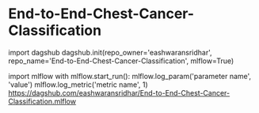 # End-to-End-Chest-Cancer-Classification
import dagshub
dagshub.init(repo_owner='eashwaransridhar', repo_name='End-to-End-Chest-Cancer-Classification', mlflow=True)

import mlflow
with mlflow.start_run():
  mlflow.log_param('parameter name', 'value')
  mlflow.log_metric('metric name', 1)
  https://dagshub.com/eashwaransridhar/End-to-End-Chest-Cancer-Classification.mlflow